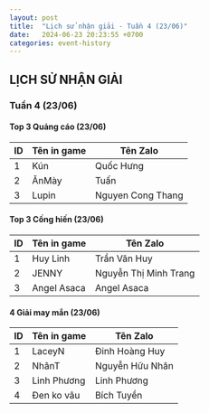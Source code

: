```yaml
---
layout: post
title:  "Lịch sử nhận giải - Tuần 4 (23/06)"
date:   2024-06-23 20:23:55 +0700
categories: event-history
---
```

## LỊCH SỬ NHẬN GIẢI

### Tuần 4 (23/06)

#### Top 3 Quảng cáo (23/06)

| ID  | Tên in game   | Tên Zalo        |
|-----|---------------|-----------------|
| 1   | Kún          | Quốc Hưng        |
| 2   | ĂnMày   | Tuấn |
| 3   | Lupin         | Nguyen Cong Thang |

#### Top 3 Cống hiến (23/06)

| ID  | Tên in game   | Tên Zalo             |
|-----|---------------|----------------------|
| 1   |  Huy Linh   | Trần Văn Huy             |
| 2   | JENNY     | Nguyễn Thị Minh Trang    |
| 3   | Angel Asaca     | Angel Asaca           |

#### 4 Giải may mắn (23/06)

| ID  | Tên in game   | Tên Zalo         |
|-----|---------------|------------------|
| 1   | LaceyN      | Đinh Hoàng Huy     |
| 2   | NhânT  | Nguyễn Hữu Nhân         |
| 3   | Linh Phương   | Linh Phương      |
| 4   | Đen ko vâu       | Bích Tuyền            |
